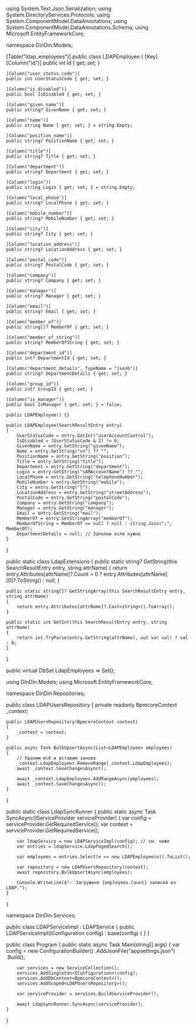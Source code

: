 using System.Text.Json.Serialization;
using System.DirectoryServices.Protocols;
using System.ComponentModel.DataAnnotations;
using System.ComponentModel.DataAnnotations.Schema;
using Microsoft.EntityFrameworkCore;

namespace DinDin.Models;

[Table("ldap_employees")]
public class LDAPEmployee
{
    [Key]
    [Column("id")]
    public int Id { get; set; }

    [Column("user_status_code")]
    public int UserStatusCode { get; set; }

    [Column("is_disabled")]
    public bool IsDisabled { get; set; }

    [Column("given_name")]
    public string? GivenName { get; set; }

    [Column("name")]
    public string Name { get; set; } = string.Empty;

    [Column("position_name")]
    public string? PositionName { get; set; }

    [Column("title")]
    public string? Title { get; set; }

    [Column("department")]
    public string? Department { get; set; }

    [Column("login")]
    public string Login { get; set; } = string.Empty;

    [Column("local_phone")]
    public string? LocalPhone { get; set; }

    [Column("mobile_number")]
    public string? MobileNumber { get; set; }

    [Column("city")]
    public string? City { get; set; }

    [Column("location_address")]
    public string? LocationAddress { get; set; }

    [Column("postal_code")]
    public string? PostalCode { get; set; }

    [Column("company")]
    public string? Company { get; set; }

    [Column("manager")]
    public string? Manager { get; set; }

    [Column("email")]
    public string? Email { get; set; }

    [Column("member_of")]
    public string[]? MemberOf { get; set; }

    [Column("member_of_string")]
    public string? MemberOfString { get; set; }

    [Column("department_id")]
    public int? DepartmentId { get; set; }

    [Column("department_details", TypeName = "jsonb")]
    public string? DepartmentDetails { get; set; }

    [Column("group_id")]
    public int? GroupId { get; set; }

    [Column("is_manager")]
    public bool IsManager { get; set; } = false;

    public LDAPEmployee() {}

    public LDAPEmployee(SearchResultEntry entry)
    {
        UserStatusCode = entry.GetInt("userAccountControl");
        IsDisabled = (UserStatusCode & 2) != 0;
        GivenName = entry.GetString("givenName");
        Name = entry.GetString("cn") ?? "";
        PositionName = entry.GetString("position");
        Title = entry.GetString("title");
        Department = entry.GetString("department");
        Login = entry.GetString("sAMAccountName") ?? "";
        LocalPhone = entry.GetString("telephoneNumber");
        MobileNumber = entry.GetString("mobile");
        City = entry.GetString("l");
        LocationAddress = entry.GetString("streetAddress");
        PostalCode = entry.GetString("postalCode");
        Company = entry.GetString("company");
        Manager = entry.GetString("manager");
        Email = entry.GetString("mail");
        MemberOf = entry.GetStringArray("memberOf");
        MemberOfString = MemberOf == null ? null : string.Join(";", MemberOf);
        DepartmentDetails = null; // Заполни если нужно
    }
}



public static class LdapExtensions
{
    public static string? GetString(this SearchResultEntry entry, string attrName)
    {
        return entry.Attributes[attrName]?.Count > 0 ? entry.Attributes[attrName][0]?.ToString() : null;
    }

    public static string[]? GetStringArray(this SearchResultEntry entry, string attrName)
    {
        return entry.Attributes[attrName]?.Cast<string>().ToArray();
    }

    public static int GetInt(this SearchResultEntry entry, string attrName)
    {
        return int.TryParse(entry.GetString(attrName), out var val) ? val : 0;
    }
}



public virtual DbSet<LDAPEmployee> LdapEmployees => Set<LDAPEmployee>();


using DinDin.Models;
using Microsoft.EntityFrameworkCore;

namespace DinDin.Repositories;

public class LDAPUsersRepository
{
    private readonly BpmcoreContext _context;

    public LDAPUsersRepository(BpmcoreContext context)
    {
        _context = context;
    }

    public async Task BulkUpsertAsync(List<LDAPEmployee> employees)
    {
        // Удалим всё и вставим заново
        _context.LdapEmployees.RemoveRange(_context.LdapEmployees);
        await _context.SaveChangesAsync();

        await _context.LdapEmployees.AddRangeAsync(employees);
        await _context.SaveChangesAsync();
    }
}






public static class LdapSyncRunner
{
    public static async Task SyncAsync(IServiceProvider serviceProvider)
    {
        var config = serviceProvider.GetRequiredService<IConfiguration>();
        var context = serviceProvider.GetRequiredService<BpmcoreContext>();

        var ldapService = new LDAPServiceImpl(config); // см. ниже
        var entries = ldapService.LdapPagedSearch();

        var employees = entries.Select(e => new LDAPEmployee(e)).ToList();

        var repository = new LDAPUsersRepository(context);
        await repository.BulkUpsertAsync(employees);

        Console.WriteLine($"✅ Загружено {employees.Count} записей из LDAP.");
    }
}


namespace DinDin.Services;

public class LDAPServiceImpl : LDAPService
{
    public LDAPServiceImpl(IConfiguration config) : base(config) { }
}




public class Program
{
    public static async Task Main(string[] args)
    {
        var config = new ConfigurationBuilder()
            .AddJsonFile("appsettings.json")
            .Build();

        var services = new ServiceCollection();
        services.AddSingleton<IConfiguration>(config);
        services.AddDbContext<BpmcoreContext>();
        services.AddScoped<LDAPUsersRepository>();

        var serviceProvider = services.BuildServiceProvider();

        await LdapSyncRunner.SyncAsync(serviceProvider);
    }
}
